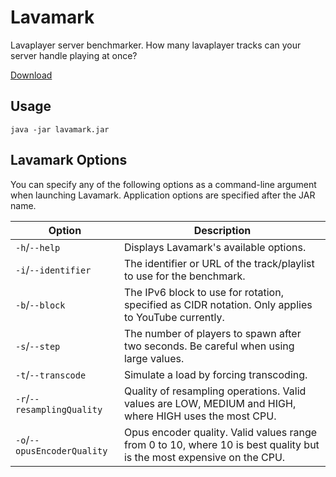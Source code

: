 # Lavamark

Lavaplayer server benchmarker. How many lavaplayer tracks can your server handle playing at once?

[Download](../../releases)

## Usage

```
java -jar lavamark.jar
```

## Lavamark Options

You can specify any of the following options as a command-line argument when launching Lavamark.
Application options are specified after the JAR name.

| Option                      | Description                                                                                                           |
|-----------------------------|-----------------------------------------------------------------------------------------------------------------------|
| `-h`/`--help`               | Displays Lavamark's available options.                                                                                |
| `-i`/`--identifier`         | The identifier or URL of the track/playlist to use for the benchmark.                                                 |
| `-b`/`--block`              | The IPv6 block to use for rotation, specified as CIDR notation. Only applies to YouTube currently.                    |
| `-s`/`--step`               | The number of players to spawn after two seconds. Be careful when using large values.                                 |
| `-t`/`--transcode`          | Simulate a load by forcing transcoding.                                                                               |
| `-r`/`--resamplingQuality`  | Quality of resampling operations. Valid values are LOW, MEDIUM and HIGH, where HIGH uses the most CPU.                |
| `-o`/`--opusEncoderQuality` | Opus encoder quality. Valid values range from 0 to 10, where 10 is best quality but is the most expensive on the CPU. |